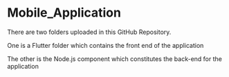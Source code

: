 # Mobile_Application

There are two folders uploaded in this GitHub Repository. 

One is a Flutter folder which contains the front end of the application

The other is the Node.js component which constitutes the back-end for the application
